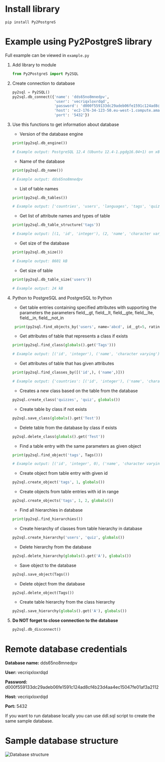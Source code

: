 # Install library

```
pip install Py2PostgreS
```

# Example using Py2PostgreS library

Full example can be viewed in ```example.py```

1. Add library to module

   ```python
   from Py2PostgreS import Py2SQL
   ```
2. Create connection to database
    ```python
   py2sql = Py2SQL()
   py2sql.db_connect({'name': 'dds65no8mnedpv',
                       'user': 'vecriqxloxrdqd',
                       'password': 'd000f559133dc29adeb06fe1591c124ad8cf4b23d4aa4ec15047fe01af3a2112',
                       'host': 'ec2-176-34-123-50.eu-west-1.compute.amazonaws.com',
                       'port': '5432'})
    ```

3. Use this functions to get information about database
    - Version of the database engine
    ```python
   print(py2sql.db_engine())
   
   # Example output: PostgreSQL 12.4 (Ubuntu 12.4-1.pgdg16.04+1) on x86_64-pc-linux-gnu
    ```
   - Name of the database
    ```python
    print(py2sql.db_name())
   
   # Example output: dds65no8mnedpv
    ```
    - List of table names
    ```python
    print(py2sql.db_tables())
   
   # Example output: ['countries', 'users', 'languages', 'tags', 'quizzes', 'categories', 'favorite_quizzes']
    ```
    - Get list of attribute names and types of table
    ```python
    print(py2sql.db_table_structure('tags'))
   
   # Example output: [(1, 'id', 'integer'), (2, 'name', 'character varying')]
    ```
    - Get size of the database
    ```python
    print(py2sql.db_size())
   
    # Example output: 8601 kB
    ```
    - Get size of table
    ```python
    print(py2sql.db_table_size('users'))
   
    # Example output: 24 kB
    ```
4. Python to PostgreSQL and PostgreSQL to Python
    - Get table entries containing specified attributes with supporting the parameters the parameters field__gt, field__lt, field__gte, field__lte, field__in, field__not_in
    
   ```python
    print(py2sql.find_objects_by('users', name='abcd', id__gt=5, rating__in=[3, 4, 5], languages=language))
    ```
    - Get attributes of table that represents a class if exists
    
    ```python
   print(py2sql.find_class(globals().get('Tags')))
   
   # Example output: [('id', 'integer'), ('name', 'character varying')]
    ```
    - Get attributes of table that has given attributes
    
    ```python
   print(py2sql.find_classes_by([('id',), ('name',)]))
   
   # Example output: {'countries': [('id', 'integer'), ('name', 'character varying')], 'users': [('id', 'integer'), ('email', 'character varying'), ('password', 'character varying'), ('name', 'character varying'), ('surname', 'character varying'), ('image', 'bytea'), ('birthdate', 'date'), ('country_id', 'integer'), ('city', 'character varying'), ('rating', 'integer'), ('about', 'text'), ('active', 'boolean'), ('language_id', 'integer')], 'languages': [('id', 'integer'), ('name', 'character varying')], 'tags': [('id', 'integer'), ('name', 'character varying')], 'quizzes': [('id', 'integer'), ('name', 'character varying'), ('image', 'bytea'), ('author', 'integer'), ('category_id', 'integer'), ('date', 'date'), ('description', 'text'), ('modification_time', 'timestamp without time zone')], 'categories': [('id', 'integer'), ('name', 'character varying')]}
    ```
    - Creates a new class based on the table from the database
    
    ```python
    py2sql.create_class('quizzes', 'quiz', globals())
    ```
    - Create table by class if not exists
    
    ```python
    py2sql.save_class(globals().get('Test'))
    ```
    - Delete table from the database by class if exists
    
    ```python
   py2sql.delete_class(globals().get('Test'))
    ```
    - Find a table entry with the same parameters as given object
    
    ```python
   print(py2sql.find_object('tags', Tags()))
   
   # Example output: [('id', 'integer', 0), ('name', 'character varying', 'Default')]
    ```
    - Create object from table entry with given id
    
    ```python
   py2sql.create_object('tags', 1, globals())
    ```
    - Create objects from table entries with id in range
    
    ```python
    py2sql.create_objects('tags', 1, 2, globals())
    ```
    - Find all hierarchies in database
    
    ```python
   print(py2sql.find_hierarchies())
    ```
    - Create hierarchy of classes from table hierarchy in database
    
    ```python
   py2sql.create_hierarchy('users', 'quiz', globals())
    ```
    - Delete hierarchy from the database
    
    ```python
   py2sql.delete_hierarchy(globals().get('A'), globals())
    ```
    - Save object to the database
    
    ```python
   py2sql.save_object(Tags())
    ```
    - Delete object from the database
    
    ```python
   py2sql.delete_object(Tags())
    ```
    - Create table hierarchy from the class hierarchy
    
    ```python
   py2sql.save_hierarchy(globals().get('A'), globals())
    ```
    
5. **Do NOT forget to close connection to the database**

    ```python
   py2sql.db_disconnect()
    ```

# Remote database credentials

**Database name:**  dds65no8mnedpv

**User:**  vecriqxloxrdqd

**Password:**  d000f559133dc29adeb06fe1591c124ad8cf4b23d4aa4ec15047fe01af3a2112

**Host:**  vecriqxloxrdqd

**Port:**  5432

If you want to run database locally you can use ddl.sql script to create the same sample database.

# Sample database structure

![Database structure](database.png)